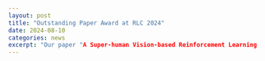 ```yaml
---
layout: post
title: "Outstanding Paper Award at RLC 2024"
date: 2024-08-10
categories: news
excerpt: "Our paper "A Super-human Vision-based Reinforcement Learning Agent for Autonomous Racing in Gran Turismo" got the Outstanding Paper Award on Applications of RL at RLC 2024! 
---
```

